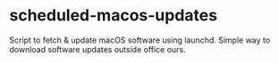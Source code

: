 # scheduled-macos-updates
Script to fetch &amp; update macOS software using launchd. Simple way to download software updates outside office ours.
